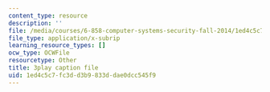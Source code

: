 ```yaml
---
content_type: resource
description: ''
file: /media/courses/6-858-computer-systems-security-fall-2014/1ed4c5c7fc3dd3b9833ddae0dcc545f9_OgGTJIgNewE.srt
file_type: application/x-subrip
learning_resource_types: []
ocw_type: OCWFile
resourcetype: Other
title: 3play caption file
uid: 1ed4c5c7-fc3d-d3b9-833d-dae0dcc545f9
---
```

